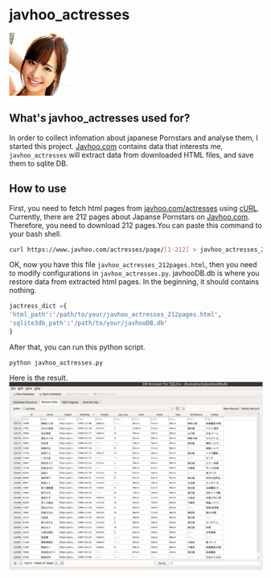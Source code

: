 # javhoo_actresses
![](assets/桃乃木かな.jpg)

## What's javhoo_actresses used for?
In order to collect infomation about japanese Pornstars and analyse them, I started this project. [Javhoo.com](https://www.javhoo.com/) contains data that interests me, `javhoo_actresses` will extract data from downloaded HTML files, and save them to sqlite DB.

## How to use
First, you need to  fetch html pages from [javhoo.com/actresses](https://www.javhoo.com/actresses) using [cURL](https://curl.haxx.se/). Currently, there are 212 pages about Japanse Pornstars on  [Javhoo.com](https://www.javhoo.com/). Therefore, you need to download 212 pages.You can paste this command to your bash shell.
```sh
curl https://www.javhoo.com/actresses/page/[1-212] > javhoo_actresses_212pages.html
```
OK, now you have this file `javhoo_actresses_212pages.html`, then you need to modify configurations in `javhoo_actresses.py`. javhooDB.db is where you restore data from extracted html pages. In the beginning, it should contains nothing. 
```python
jactress_dict ={
'html_path':'/path/to/your/javhoo_actresses_212pages.html',
'sqlite3db_path':'/path/to/your/javhooDB.db'
}
```

After that, you can run this python script.
```
python javhoo_actresses.py
```
Here is the result. 
![](assets/actress.png)